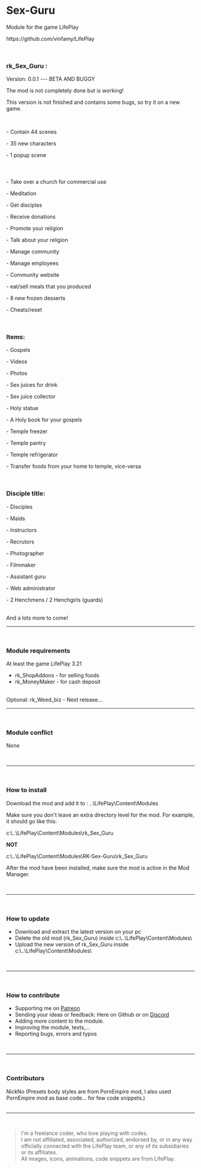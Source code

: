 <h1>Sex-Guru </h1>
<p>Module for the game LifePlay</p>
<p>https://github.com/vinfamy/LifePlay</p>
<br>
<h3>rk_Sex_Guru :</h3>
<p>Version: 0.0.1 --- BETA AND BUGGY</p>
<p>The mod is not completely done but is working!</p>
<p>This version is not finished and contains some bugs, so try it on a new game.</p>
<br>
<p>- Contain 44 scenes</p>
<p>- 35 new characters</p>
<p>- 1 popup scene</p>
<br>
<h3></h3>
<p>- Take over a church for commercial use</p>
<p>- Meditation</p>
<p>- Get disciples</p>
<p>- Receive donations</p>
<p>- Promote your religion</p>
<p>- Talk about your religion</p>
<p>- Manage community</p>
<p>- Manage employees</p>
<p>- Community website</p>
<p>- eat/sell meals that you produced</p>
<p>- 8 new frozen desserts</p>
<p>- Cheats/reset</p>
<br>
<h3>Items:</h3>
<p>- Gospels</p>
<p>- Videos</p>
<p>- Photos</p>
<p>- Sex juices for drink</p>
<p>- Sex juice collector</p>
<p>- Holy statue</p>
<p>- A Holy book for your gospels</p>
<p>- Temple freezer</p>
<p>- Temple pantry</p>
<p>- Temple refrigerator</p>
<p>- Transfer foods from your home to temple, vice-versa</p>
<br>
<h3>Disciple title:</h3>
<p>- Disciples</p>
<p>- Maids</p>
<p>- Instructors</p>
<p>- Recrutors</p>
<p>- Photographer</p>
<p>- Filmmaker</p>
<p>- Assistant guru</p>
<p>- Web administrator</p>
<p>- 2 Henchmens / 2 Henchgirls (guards)</p>
<br>
And a lots more to come!
<br>
<hr>
<br>
<h3>Module requirements</h3>
<p>At least the game LifePlay 3.21</p>
<ul><li>rk_ShopAddons - for selling foods</li>
<li>rk_MoneyMaker - for cash deposit</li></ul>
<br>
Optional: rk_Weed_biz - Next release...
<br>
<hr>
<br>
<h3>Module conflict</h3>
<p>None</p>
<br>
<hr>
<br>
<h3>How to install</h3>
<p>Download the mod and add it to : ..\LifePlay\Content\Modules</p>
<p>Make sure you don't leave an extra directory level for the mod. For example, it should go like this:</p>
<p>c:\..\LifePlay\Content\Modules\rk_Sex_Guru </p>
<p><strong>NOT</strong></p>
<p>c:\..\LifePlay\Content\Modules\RK-Sex-Guru\rk_Sex_Guru</p>
<p>After the mod have been installed, make sure the mod is active in the Mod Manager. </p>
<br>
<hr>
<br>
<h3>How to update</h3>
<ul>
<li>Download and extract the latest version on your pc</li>
<li>Delete the old mod (rk_Sex_Guru) inside c:\..\LifePlay\Content\Modules\</li>
<li>Upload the new version of rk_Sex_Guru inside c:\..\LifePlay\Content\Modules\</li>
</ul>
<br>
<hr>
<br>
<h3>How to contribute</h3>
<ul>
<li>Supporting me on <a href="https://www.patreon.com/raiderknight">Patreon</a></li>
<li>Sending your ideas or feedback: Here on Github or on <a href="https://discord.gg/d3U9E2wb4Y">Discord</a></li>
<li>Adding more content to the module.</li>
<li>Improving the module, texts,...</li>
<li>Reporting bugs, errors and typos</li>
</ul>
<br>
<hr>
<br>
<h3>Contributors</h3>
NickNo (Presets body styles are from PornEmpire mod, I also used PornEmpire mod as base code... for few code snippets.)<br>
<br>
<hr>
<br>
<blockquote> I'm a freelance coder, who love playing with codes.<br>
I am not affiliated, associated, authorized, endorsed by, or in any way officially connected with the LifePlay team, or any of its subsidiaries or its affiliates.<br>
All images, icons, animations, code snippets are from LifePlay.</blockquote>